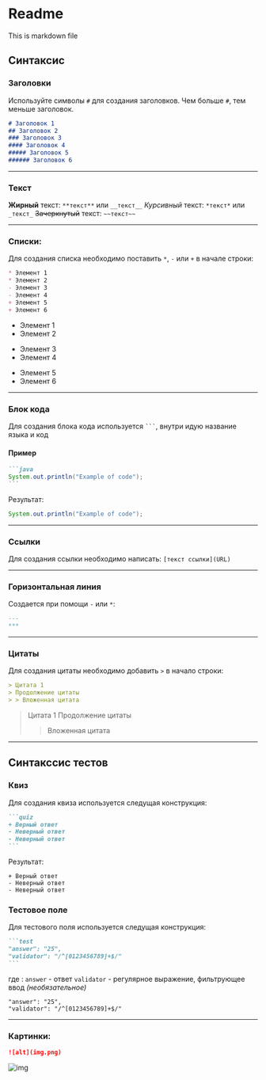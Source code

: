 # Readme

This is markdown file


## Синтаксис

### Заголовки

Используйте символы `#` для создания заголовков. Чем больше `#`, тем меньше заголовок.

```markdown
# Заголовок 1
## Заголовок 2
### Заголовок 3
#### Заголовок 4
##### Заголовок 5
###### Заголовок 6
```

***
### Текст

**Жирный** текст: `**текст**` или `__текст__`
*Курсивный* текст: `*текст*` или `_текст_`
~~Зачеркнутый~~ текст: `~~текст~~`

***
### Списки:
Для создания списка необходимо поставить `*`, `-` или `+` в начале строки:
```markdown
* Элемент 1
* Элемент 2
- Элемент 3
- Элемент 4
+ Элемент 5
+ Элемент 6
```
* Элемент 1
* Элемент 2
- Элемент 3
- Элемент 4
+ Элемент 5
+ Элемент 6

***
### Блок кода
Для создания блока кода используется `` ``` ``, внутри идую название языка и код
#### Пример

````markdown
```java
System.out.println("Example of code");
```
````
Результат:
```java
System.out.println("Example of code");
```

***
### Ссылки
Для создания ссылки необходимо написать: `[текст ссылки](URL)`

***
### Горизонтальная линия

Создается при помощи `-` или `*`:
```markdown
---
***
```

***
### Цитаты
Для создания цитаты необходимо добавить `>` в начало строки:
```markdown
> Цитата 1
> Продолжение цитаты
> > Вложенная цитата
```
> Цитата 1
> Продолжение цитаты
> > Вложенная цитата
***

## Синтакссис тестов

### Квиз
Для создания квиза используется следущая конструкция:
````markdown
```quiz
+ Верный ответ
- Неверный ответ
- Неверный ответ
```
````
Результат:
```quiz
+ Верный ответ
- Неверный ответ
- Неверный ответ
```

### Тестовое поле
Для тестового поля используется следущая конструкция:
````markdown
```test
"answer": "25",
"validator": "/^[0123456789]+$/"
```
````
где :
`answer` - ответ
`validator` - регулярное выражение, фильтрующее ввод *(необязательное)*

```test
"answer": "25",
"validator": "/^[0123456789]+$/"
```
***

### Картинки:

```markdown
![alt](img.png)
```

![img](img.png)